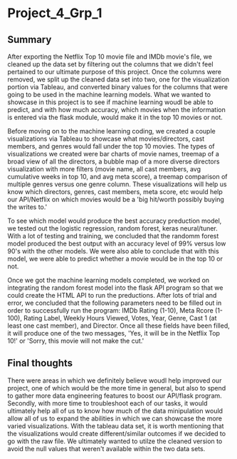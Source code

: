 # Project_4_Grp_1

## Summary
After exporting the Netflix Top 10 movie file and IMDb movie's file, we cleaned up the data set by filtering out the columns that we didn't feel pertained to our ultimate purpose of this project. Once the columns were removed, we split up the cleaned data set into two, one for the visualization portion via Tableau, and converted binary values for the columns that were going to be used in the machine learning models. What we wanted to showcase in this project is to see if machine learning woudl be able to predict, and with how much accuracy, which movies when the information is entered via the flask module, would make it in the top 10 movies or not.

Before moving on to the machine learning coding, we created a couple visualizations via Tableau to showcase what movies/directors, cast members, and genres would fall under the top 10 movies. The types of visualizations we created were bar charts of movie names, treemap of a broad view of all the directors, a bubble map of a more diverse directors visualization with more filters (movie name, all cast members, avg cumulative weeks in top 10, and avg meta score), a treemap comparison of multiple genres versus one genre column. These visualizations will help us know which directors, genres, cast members, meta score, etc would help our API/Netflix on which movies would be a 'big hit/worth possibly buying the writes to.'

To see which model would produce the best accuracy preduction model, we tested out the logistic regression, random forest, keras neural/tuner. With a lot of testing and training, we concluded that the randomm forest model produced the best output with an accuracy level of 99% versus low 90's with the other models. We were also able to conclude that with this model, we were able to predict whether a movie would be in the top 10 or not.

Once we got the machine learning models completed, we worked on integrating the random forest model into the flask API program so that we could create the HTML API to run the preductions. After lots of trial and error, we concluded that the following parameters need to be filled out in order to successfully run the program: IMDb Rating (1-10), Meta Rcore (1-100), Rating Label, Weekly Hours Viewed, Votes, Year, Genre, Cast 1 (at least one cast member), and Director. Once all these fields have been filled, it will produce one of the two messages, 'Yes, it will be in the Netflix Top 10!' or 'Sorry, this movie will not make the cut.'


## Final thoughts
There were areas in which we definitely believe woudl help improved our project, one of which would be the more time in general, but also to spend to gather more data engineering features to boost our API/flask program. Secondly, with more time to troubleshoot each of our tasks, it would ultimately help all of us to know how much of the data minipulation would allow all of us to expand the abilities in which we can showcase the more varied visualizations. 
With the tableau data set, it is worth mentioning that the visualizations would create different/similar outcomes if we decided to go with the raw file. We ultimately wanted to utilze the cleaned version to avoid the null values that weren't available within the two data sets.